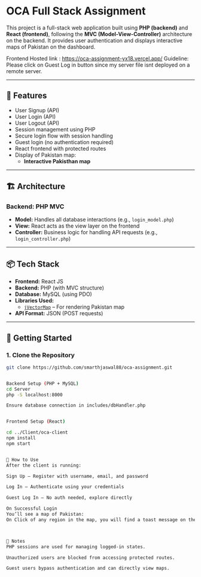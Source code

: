# OCA Full Stack Assignment

This project is a full-stack web application built using **PHP (backend)** and **React (frontend)**, following the **MVC (Model-View-Controller)** architecture on the backend. It provides user authentication and displays interactive maps of Pakistan on the dashboard.

Frontend Hosted link : https://oca-assignment-yx18.vercel.app/
Guideline: Please click on Guest Log in button since my server file isnt deployed on a remote server.

---

## 📂 Features

- User Signup (API)
- User Login (API)
- User Logout (API)
- Session management using PHP
- Secure login flow with session handling
- Guest login (no authentication required)
- React frontend with protected routes
- Display of Pakistan map:
  - **Interactive Pakisthan map**

---

## 🏗️ Architecture

### Backend: PHP MVC

- **Model:** Handles all database interactions (e.g., `login_model.php`)
- **View:** React acts as the view layer on the frontend
- **Controller:** Business logic for handling API requests (e.g., `login_controller.php`)

---

## 📦 Tech Stack

- **Frontend:** React JS
- **Backend:** PHP (with MVC structure)
- **Database:** MySQL (using PDO)
- **Libraries Used:**
  - [`jVectorMap`](https://jvectormap.com/) – For rendering Pakistan map
- **API Format:** JSON (POST requests)

---


## 🚀 Getting Started

### 1. Clone the Repository

```bash
git clone https://github.com/smarthjaswal88/oca-assignment.git


Backend Setup (PHP + MySQL)
cd Server
php -S localhost:8000

Ensure database connection in includes/dbHandler.php


Frontend Setup (React)

cd ../Client/oca-client
npm install
npm start


👤 How to Use
After the client is running:

Sign Up — Register with username, email, and password

Log In — Authenticate using your credentials

Guest Log In — No auth needed, explore directly

On Successful Login
You’ll see a map of Pakistan:
On Click of any region in the map, you will find a toast message on the top-right corner of the screen displaying the name of that region.



🧠 Notes
PHP sessions are used for managing logged-in states.

Unauthorized users are blocked from accessing protected routes.

Guest users bypass authentication and can directly view maps.

